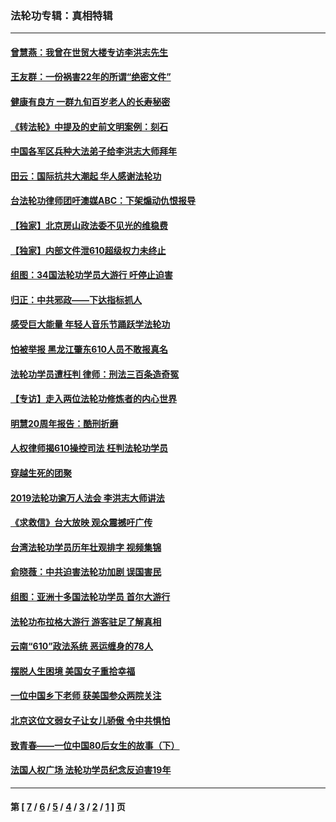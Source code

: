 ### 法轮功专辑：真相特辑
---
#### [曾慧燕：我曾在世贸大楼专访李洪志先生](../../pages/nf4389/n12898729.md?08090430) 
#### [王友群：一份祸害22年的所谓“绝密文件”](../../pages/nf4389/n12871750.md?08090430) 
#### [健康有良方 一群九旬百岁老人的长寿秘密](../../pages/nf4389/n12847475.md?08090430) 
#### [《转法轮》中提及的史前文明案例：刻石](../../pages/nf4389/n12758577.md?08090430) 
#### [中国各军区兵种大法弟子给李洪志大师拜年](../../pages/nf4389/n12750047.md?08090430) 
#### [田云：国际抗共大潮起 华人感谢法轮功](../../pages/nf4389/n12357708.md?08090430) 
#### [台法轮功律师团吁澳媒ABC：下架煽动仇恨报导](../../pages/nf4389/n12279917.md?08090430) 
#### [【独家】北京房山政法委不见光的维稳费](../../pages/nf4389/n12031979.md?08090430) 
#### [【独家】内部文件泄610超级权力未终止](../../pages/nf4389/n12023895.md?08090430) 
#### [组图：34国法轮功学员大游行 吁停止迫害](../../pages/nf4389/n11492658.md?08090430) 
#### [归正：中共邪政——下达指标抓人](../../pages/nf4389/n11474770.md?08090430) 
#### [感受巨大能量 年轻人音乐节踊跃学法轮功](../../pages/nf4389/n11441981.md?08090430) 
#### [怕被举报 黑龙江肇东610人员不敢报真名](../../pages/nf4389/n11436499.md?08090430) 
#### [法轮功学员遭枉判 律师：刑法三百条造奇冤](../../pages/nf4389/n11433943.md?08090430) 
#### [【专访】走入两位法轮功修炼者的内心世界](../../pages/nf4389/n11415623.md?08090430) 
#### [明慧20周年报告：酷刑折磨](../../pages/nf4389/n11387954.md?08090430) 
#### [人权律师揭610操控司法 枉判法轮功学员](../../pages/nf4389/n11313370.md?08090430) 
#### [穿越生死的团聚](../../pages/nf4389/n11258922.md?08090430) 
#### [2019法轮功逾万人法会 李洪志大师讲法](../../pages/nf4389/n11265303.md?08090430) 
#### [《求救信》台大放映 观众震撼吁广传](../../pages/nf4389/n10922251.md?08090430) 
#### [台湾法轮功学员历年壮观排字 视频集锦](../../pages/nf4389/n10878789.md?08090430) 
#### [俞晓薇：中共迫害法轮功加剧 误国害民](../../pages/nf4389/n10859260.md?08090430) 
#### [组图：亚洲十多国法轮功学员 首尔大游行](../../pages/nf4389/n10781149.md?08090430) 
#### [法轮功布拉格大游行 游客驻足了解真相](../../pages/nf4389/n10749360.md?08090430) 
#### [云南“610”政法系统 恶运缠身的78人](../../pages/nf4389/n10747534.md?08090430) 
#### [摆脱人生困境 美国女子重拾幸福](../../pages/nf4389/n10688678.md?08090430) 
#### [一位中国乡下老师 获美国参众两院关注](../../pages/nf4389/n10683927.md?08090430) 
#### [北京这位文弱女子让女儿骄傲 令中共惧怕](../../pages/nf4389/n10668341.md?08090430) 
#### [致青春——一位中国80后女生的故事（下）](../../pages/nf4389/n10642721.md?08090430) 
#### [法国人权广场 法轮功学员纪念反迫害19年](../../pages/nf4389/n10586601.md?08090430) 

---
#### 第 [ [7](./7.md?08090430) / [6](./6.md?08090430) / [5](./5.md?08090430) / [4](./4.md?08090430) / [3](./3.md?08090430) / [2](./2.md?08090430) / [1](./1.md?08090430) ] 页
